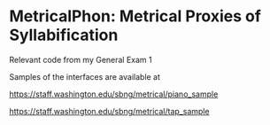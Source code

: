 # MetricalPhon:  Metrical Proxies of Syllabification
Relevant code from my General Exam 1

Samples of the interfaces are available at

https://staff.washington.edu/sbng/metrical/piano_sample

https://staff.washington.edu/sbng/metrical/tap_sample

